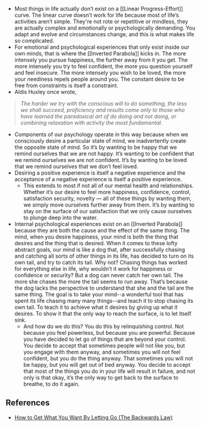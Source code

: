 * Most things in life actually don’t exist on a [[Linear Progress-Effort]] curve. The linear curve doesn’t work for life because most of life’s activities aren’t simple. They're not rote or repetitive or mindless, they are actually complex and emotionally or psychologically demanding. You adapt and evolve and circumstances change, and this is what makes life so complicated.
* For emotional and psychological experiences that only exist inside our own minds, that is where the [[Inverted Parabola]] kicks in. The more intensely you pursue happiness, the further away from it you get. The more intensely you try to feel confident, the more you question yourself and feel insecure. The more intensely you wish to be loved, the more your neediness repels people around you. The constant desire to be free from constraints is itself a constraint.
* Aldis Huxley once wrote,

> *The harder we try with the conscious will to do something, the less we shall succeed, proficiency and results come only to those who have learned the paradoxical art of do doing and not doing, or combining relaxation with activity the most fundamental.*

* Components of our psychology operate in this way because when we consciously desire a particular state of mind, we inadvertently create the opposite state of mind. So it’s by wanting to be happy that we remind ourselves that we are not happy. It’s wanting to be confident that we remind ourselves we are not confident. It’s by wanting to be loved that we remind ourselves that we don’t feel loved.
* Desiring a positive experience is itself a negative experience and the acceptance of a negative experience is itself a positive experience.
	* This extends to most if not all of our mental health and relationships. Whether it’s our desire to feel more happiness, confidence, control, satisfaction security, novelty — all of these things by wanting them, we simply move ourselves further away from them. It’s by wanting to stay on the surface of our satisfaction that we only cause ourselves to plunge deep into the water.
* Internal psychological experiences exist on an [[Inverted Parabola]] because they are both the cause and the effect of the same thing. The mind, when you desire happiness, your mind is both the thing that desires and the thing that is desired. When it comes to these lofty abstract goals, our mind is like a dog that, after successfully chasing and catching all sorts of other things in its life, has decided to turn on its own tail, and try to catch its tail. Why not? Chasing things has worked for everything else in life, why wouldn’t it work for happiness or confidence or security? But a dog can never catch her own tail. The more she chases the more the tail seems to run away. That’s because the dog lacks the perspective to understand that she and the tail are the same thing. The goal is to take your mind--a wonderful tool that has spent its life chasing many many things--and teach it to stop chasing its own tail. To teach it to achieve what it desires by giving up what it desires. To show it that the only way to reach the surface, is to let itself sink.
	* And how do we do this? You do this by relinquishing control. Not because you feel powerless, but because you are powerful. Because you have decided to let go of things that are beyond your control. You decide to accept that sometimes people will not like you, but you engage with them anyway, and sometimes you will not feel confident, but you do the thing anyway. That sometimes you will not be happy, but you will get out of bed anyway. You decide to accept that most of the things you do in your life will result in failure, and not only is that okay, it’s the only way to get back to the surface to breathe, to do it again.

## References

* [How to Get What You Want By Letting Go (The Backwards Law)](https://www.youtube.com/watch?v=MF7RzKFMuT4)